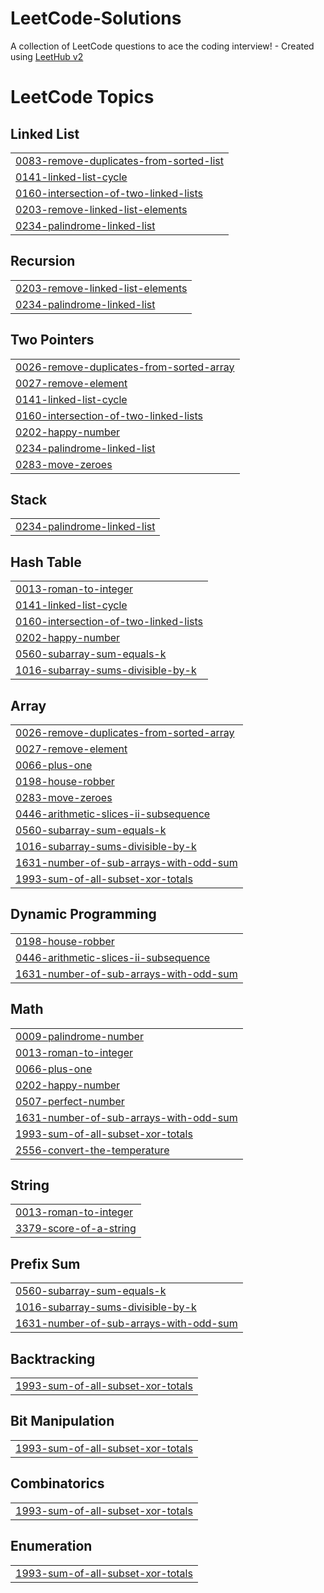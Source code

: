 # LeetCode-Solutions
A collection of LeetCode questions to ace the coding interview! - Created using [LeetHub v2](https://github.com/arunbhardwaj/LeetHub-2.0)

<!---LeetCode Topics Start-->
# LeetCode Topics
## Linked List
|  |
| ------- |
| [0083-remove-duplicates-from-sorted-list](https://github.com/teabunniecodes/LeetCode-Solutions/tree/master/0083-remove-duplicates-from-sorted-list) |
| [0141-linked-list-cycle](https://github.com/teabunniecodes/LeetCode-Solutions/tree/master/0141-linked-list-cycle) |
| [0160-intersection-of-two-linked-lists](https://github.com/teabunniecodes/LeetCode-Solutions/tree/master/0160-intersection-of-two-linked-lists) |
| [0203-remove-linked-list-elements](https://github.com/teabunniecodes/LeetCode-Solutions/tree/master/0203-remove-linked-list-elements) |
| [0234-palindrome-linked-list](https://github.com/teabunniecodes/LeetCode-Solutions/tree/master/0234-palindrome-linked-list) |
## Recursion
|  |
| ------- |
| [0203-remove-linked-list-elements](https://github.com/teabunniecodes/LeetCode-Solutions/tree/master/0203-remove-linked-list-elements) |
| [0234-palindrome-linked-list](https://github.com/teabunniecodes/LeetCode-Solutions/tree/master/0234-palindrome-linked-list) |
## Two Pointers
|  |
| ------- |
| [0026-remove-duplicates-from-sorted-array](https://github.com/teabunniecodes/LeetCode-Solutions/tree/master/0026-remove-duplicates-from-sorted-array) |
| [0027-remove-element](https://github.com/teabunniecodes/LeetCode-Solutions/tree/master/0027-remove-element) |
| [0141-linked-list-cycle](https://github.com/teabunniecodes/LeetCode-Solutions/tree/master/0141-linked-list-cycle) |
| [0160-intersection-of-two-linked-lists](https://github.com/teabunniecodes/LeetCode-Solutions/tree/master/0160-intersection-of-two-linked-lists) |
| [0202-happy-number](https://github.com/teabunniecodes/LeetCode-Solutions/tree/master/0202-happy-number) |
| [0234-palindrome-linked-list](https://github.com/teabunniecodes/LeetCode-Solutions/tree/master/0234-palindrome-linked-list) |
| [0283-move-zeroes](https://github.com/teabunniecodes/LeetCode-Solutions/tree/master/0283-move-zeroes) |
## Stack
|  |
| ------- |
| [0234-palindrome-linked-list](https://github.com/teabunniecodes/LeetCode-Solutions/tree/master/0234-palindrome-linked-list) |
## Hash Table
|  |
| ------- |
| [0013-roman-to-integer](https://github.com/teabunniecodes/LeetCode-Solutions/tree/master/0013-roman-to-integer) |
| [0141-linked-list-cycle](https://github.com/teabunniecodes/LeetCode-Solutions/tree/master/0141-linked-list-cycle) |
| [0160-intersection-of-two-linked-lists](https://github.com/teabunniecodes/LeetCode-Solutions/tree/master/0160-intersection-of-two-linked-lists) |
| [0202-happy-number](https://github.com/teabunniecodes/LeetCode-Solutions/tree/master/0202-happy-number) |
| [0560-subarray-sum-equals-k](https://github.com/teabunniecodes/LeetCode-Solutions/tree/master/0560-subarray-sum-equals-k) |
| [1016-subarray-sums-divisible-by-k](https://github.com/teabunniecodes/LeetCode-Solutions/tree/master/1016-subarray-sums-divisible-by-k) |
## Array
|  |
| ------- |
| [0026-remove-duplicates-from-sorted-array](https://github.com/teabunniecodes/LeetCode-Solutions/tree/master/0026-remove-duplicates-from-sorted-array) |
| [0027-remove-element](https://github.com/teabunniecodes/LeetCode-Solutions/tree/master/0027-remove-element) |
| [0066-plus-one](https://github.com/teabunniecodes/LeetCode-Solutions/tree/master/0066-plus-one) |
| [0198-house-robber](https://github.com/teabunniecodes/LeetCode-Solutions/tree/master/0198-house-robber) |
| [0283-move-zeroes](https://github.com/teabunniecodes/LeetCode-Solutions/tree/master/0283-move-zeroes) |
| [0446-arithmetic-slices-ii-subsequence](https://github.com/teabunniecodes/LeetCode-Solutions/tree/master/0446-arithmetic-slices-ii-subsequence) |
| [0560-subarray-sum-equals-k](https://github.com/teabunniecodes/LeetCode-Solutions/tree/master/0560-subarray-sum-equals-k) |
| [1016-subarray-sums-divisible-by-k](https://github.com/teabunniecodes/LeetCode-Solutions/tree/master/1016-subarray-sums-divisible-by-k) |
| [1631-number-of-sub-arrays-with-odd-sum](https://github.com/teabunniecodes/LeetCode-Solutions/tree/master/1631-number-of-sub-arrays-with-odd-sum) |
| [1993-sum-of-all-subset-xor-totals](https://github.com/teabunniecodes/LeetCode-Solutions/tree/master/1993-sum-of-all-subset-xor-totals) |
## Dynamic Programming
|  |
| ------- |
| [0198-house-robber](https://github.com/teabunniecodes/LeetCode-Solutions/tree/master/0198-house-robber) |
| [0446-arithmetic-slices-ii-subsequence](https://github.com/teabunniecodes/LeetCode-Solutions/tree/master/0446-arithmetic-slices-ii-subsequence) |
| [1631-number-of-sub-arrays-with-odd-sum](https://github.com/teabunniecodes/LeetCode-Solutions/tree/master/1631-number-of-sub-arrays-with-odd-sum) |
## Math
|  |
| ------- |
| [0009-palindrome-number](https://github.com/teabunniecodes/LeetCode-Solutions/tree/master/0009-palindrome-number) |
| [0013-roman-to-integer](https://github.com/teabunniecodes/LeetCode-Solutions/tree/master/0013-roman-to-integer) |
| [0066-plus-one](https://github.com/teabunniecodes/LeetCode-Solutions/tree/master/0066-plus-one) |
| [0202-happy-number](https://github.com/teabunniecodes/LeetCode-Solutions/tree/master/0202-happy-number) |
| [0507-perfect-number](https://github.com/teabunniecodes/LeetCode-Solutions/tree/master/0507-perfect-number) |
| [1631-number-of-sub-arrays-with-odd-sum](https://github.com/teabunniecodes/LeetCode-Solutions/tree/master/1631-number-of-sub-arrays-with-odd-sum) |
| [1993-sum-of-all-subset-xor-totals](https://github.com/teabunniecodes/LeetCode-Solutions/tree/master/1993-sum-of-all-subset-xor-totals) |
| [2556-convert-the-temperature](https://github.com/teabunniecodes/LeetCode-Solutions/tree/master/2556-convert-the-temperature) |
## String
|  |
| ------- |
| [0013-roman-to-integer](https://github.com/teabunniecodes/LeetCode-Solutions/tree/master/0013-roman-to-integer) |
| [3379-score-of-a-string](https://github.com/teabunniecodes/LeetCode-Solutions/tree/master/3379-score-of-a-string) |
## Prefix Sum
|  |
| ------- |
| [0560-subarray-sum-equals-k](https://github.com/teabunniecodes/LeetCode-Solutions/tree/master/0560-subarray-sum-equals-k) |
| [1016-subarray-sums-divisible-by-k](https://github.com/teabunniecodes/LeetCode-Solutions/tree/master/1016-subarray-sums-divisible-by-k) |
| [1631-number-of-sub-arrays-with-odd-sum](https://github.com/teabunniecodes/LeetCode-Solutions/tree/master/1631-number-of-sub-arrays-with-odd-sum) |
## Backtracking
|  |
| ------- |
| [1993-sum-of-all-subset-xor-totals](https://github.com/teabunniecodes/LeetCode-Solutions/tree/master/1993-sum-of-all-subset-xor-totals) |
## Bit Manipulation
|  |
| ------- |
| [1993-sum-of-all-subset-xor-totals](https://github.com/teabunniecodes/LeetCode-Solutions/tree/master/1993-sum-of-all-subset-xor-totals) |
## Combinatorics
|  |
| ------- |
| [1993-sum-of-all-subset-xor-totals](https://github.com/teabunniecodes/LeetCode-Solutions/tree/master/1993-sum-of-all-subset-xor-totals) |
## Enumeration
|  |
| ------- |
| [1993-sum-of-all-subset-xor-totals](https://github.com/teabunniecodes/LeetCode-Solutions/tree/master/1993-sum-of-all-subset-xor-totals) |
<!---LeetCode Topics End-->